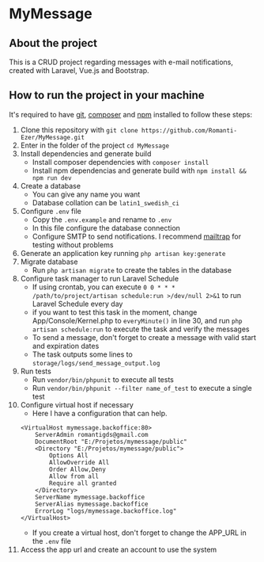 # MyMessage

## About the project
This is a CRUD project regarding messages with e-mail notifications, created with Laravel, Vue.js and Bootstrap.

## How to run the project in your machine
It's required to have [git](https://git-scm.com/downloads), [composer](https://getcomposer.org/download/) and [npm](https://nodejs.org/en/download/) installed to follow these steps:
1. Clone this repository with ```git clone https://github.com/Romanti-Ezer/MyMessage.git```
2. Enter in the folder of the project ```cd MyMessage```
3. Install dependencies and generate build
    * Install composer dependencies with ```composer install```
    * Install npm dependencias and generate build with ```npm install && npm run dev```
4. Create a database
    * You can give any name you want
    * Database collation can be ```latin1_swedish_ci```
5. Configure ```.env``` file
    * Copy the ```.env.example``` and rename to ```.env```
    * In this file configure the database connection
    * Configure SMTP to send notifications. I recommend [mailtrap](https://mailtrap.io/) for testing without problems
6. Generate an application key running ```php artisan key:generate```
7. Migrate database
    * Run ```php artisan migrate``` to create the tables in the database
8. Configure task manager to run Laravel Schedule
    * If using crontab, you can execute ```0 0 * * * /path/to/project/artisan schedule:run >/dev/null 2>&1``` to run Laravel Schedule every day
    * if you want to test this task in the moment, change App/Console/Kernel.php to ```everyMinute()``` in line 30, and run ```php artisan schedule:run``` to execute the task and verify the messages
    * To send a message, don't forget to create a message with valid start and expiration dates
    * The task outputs some lines to ```storage/logs/send_message_output.log```
9. Run tests
    * Run ```vendor/bin/phpunit``` to execute all tests
    * Run ```vendor/bin/phpunit --filter name_of_test``` to execute a single test
10. Configure virtual host if necessary
    * Here I have a configuration that can help.
    ```
    <VirtualHost mymessage.backoffice:80>
        ServerAdmin romantigds@gmail.com
        DocumentRoot "E:/Projetos/mymessage/public"
        <Directory "E:/Projetos/mymessage/public">
            Options All
            AllowOverride All
            Order Allow,Deny
            Allow from all
            Require all granted
        </Directory>
        ServerName mymessage.backoffice
        ServerAlias mymessage.backoffice
        ErrorLog "logs/mymessage.backoffice.log"
    </VirtualHost>
    ```
    * If you create a virtual host, don't forget to change the APP_URL in the ```.env``` file
11. Access the app url and create an account to use the system
